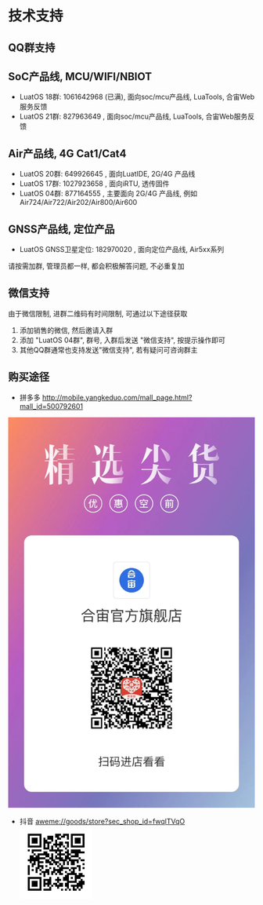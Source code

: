 # 技术支持

## QQ群支持

## SoC产品线, MCU/WIFI/NBIOT
* LuatOS 18群: 1061642968 (已满), 面向soc/mcu产品线, LuaTools, 合宙Web服务反馈
* LuatOS 21群: 827963649 , 面向soc/mcu产品线, LuaTools, 合宙Web服务反馈

## Air产品线, 4G Cat1/Cat4
* LuatOS 20群: 649926645  , 面向LuatIDE, 2G/4G 产品线
* LuatOS 17群: 1027923658 , 面向iRTU, 透传固件
* LuatOS 04群: 877164555  , 主要面向 2G/4G 产品线, 例如Air724/Air722/Air202/Air800/Air600

## GNSS产品线, 定位产品
* LuatOS GNSS卫星定位:  182970020 , 面向定位产品线, Air5xx系列

请按需加群, 管理员都一样, 都会积极解答问题, 不必重复加

## 微信支持

由于微信限制, 进群二维码有时间限制, 可通过以下途径获取

1. 添加销售的微信, 然后邀请入群
2. 添加 "LuatOS 04群", 群号, 入群后发送 "微信支持", 按提示操作即可
3. 其他QQ群通常也支持发送"微信支持", 若有疑问可咨询群主

## 购买途径

* 拼多多   http://mobile.yangkeduo.com/mall_page.html?mall_id=500792601

![](pdd.jpg)

* 抖音     [aweme://goods/store?sec_shop_id=fwqlTVqO](aweme://goods/store?sec_shop_id=fwqlTVqO)
![](douyin.png)

